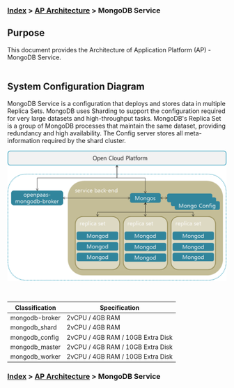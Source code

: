 ### [Index](https://github.com/K-PaaS/Guide-eng/blob/master/README.md) > [AP Architecture](../README.md) > MongoDB Service

## Purpose
This document provides the Architecture of Application Platform (AP) - MongoDB Service.
<br><br>

## System Configuration Diagram
MongoDB Service is a configuration that deploys and stores data in multiple Replica Sets.
MongoDB uses Sharding to support the configuration required for very large datasets and high-throughput tasks.
MongoDB's Replica Set is a group of MongoDB processes that maintain the same dataset, providing redundancy and high availability.
The Config server stores all meta-information required by the shard cluster.

![mongodb_architecture_eng](./image/mongodb_architecture.png)


<br>

| Classification | Specification |
|-------|----|
| mongodb-broker | 2vCPU / 4GB RAM |
| mongodb_shard | 2vCPU / 4GB RAM |
| mongodb_config | 2vCPU / 4GB RAM / 10GB Extra Disk |
| mongodb_master | 2vCPU / 4GB RAM / 10GB Extra Disk |
| mongodb_worker | 2vCPU / 4GB RAM / 10GB Extra Disk |



### [Index](https://github.com/K-PaaS/Guide-eng/blob/master/README.md) > [AP Architecture](../README.md) > MongoDB Service
